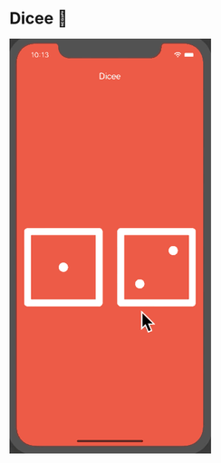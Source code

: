 

# Dicee 🎲



![Finished App](https://github.com/AhmedElsayed0/Flutter-dicee-app/blob/master/dicee-demo.gif)

